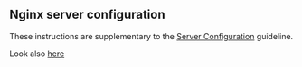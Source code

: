 ## Nginx server configuration
These instructions are supplementary to the [Server Configuration](server-configuration.md) guideline.

Look also [here](https://github.com/atrocore/atrocore-docs/blob/master/en/administration/nginx-server-configuration.md)

